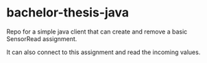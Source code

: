 # bachelor-thesis-java
Repo for a simple java client that can create and remove a basic SensorRead assignment. 

It can also connect to this assignment and read the incoming values.